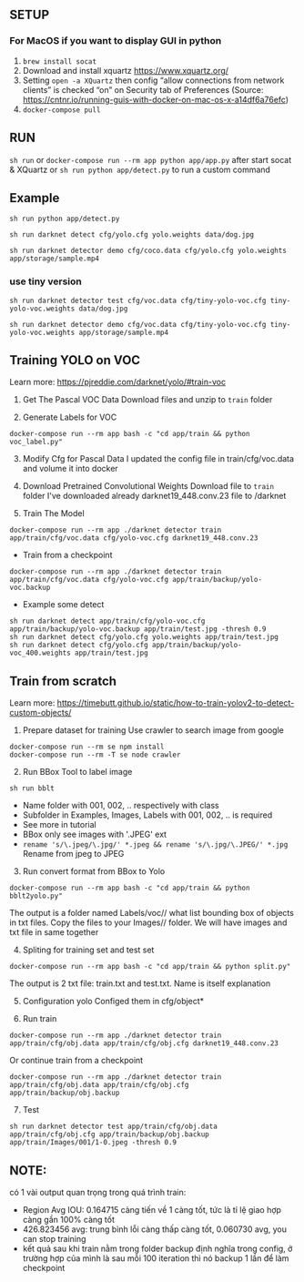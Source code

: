 ## SETUP

### For MacOS if you want to display GUI in python

1. `brew install socat`
2. Download and install xquartz https://www.xquartz.org/
3. Setting
`open -a XQuartz` then config “allow connections from network clients” is checked “on” on Security tab of Preferences
(Source: https://cntnr.io/running-guis-with-docker-on-mac-os-x-a14df6a76efc)
4. `docker-compose pull`

## RUN

`sh run`
or
`docker-compose run --rm app python app/app.py` after start socat & XQuartz
or
`sh run python app/detect.py` to run a custom command

## Example

```
sh run python app/detect.py
```
```
sh run darknet detect cfg/yolo.cfg yolo.weights data/dog.jpg
```
```
sh run darknet detector demo cfg/coco.data cfg/yolo.cfg yolo.weights app/storage/sample.mp4
```

### use tiny version
```
sh run darknet detector test cfg/voc.data cfg/tiny-yolo-voc.cfg tiny-yolo-voc.weights data/dog.jpg
```
```
sh run darknet detector demo cfg/voc.data cfg/tiny-yolo-voc.cfg tiny-yolo-voc.weights app/storage/sample.mp4
```

## Training YOLO on VOC
Learn more: https://pjreddie.com/darknet/yolo/#train-voc

1. Get The Pascal VOC Data
Download files and unzip to `train` folder

2. Generate Labels for VOC
```
docker-compose run --rm app bash -c "cd app/train && python voc_label.py"
```

3. Modify Cfg for Pascal Data
I updated the config file in train/cfg/voc.data and volume it into docker

4. Download Pretrained Convolutional Weights
Download file to `train` folder
I've downloaded already darknet19_448.conv.23 file to /darknet

5. Train The Model
```
docker-compose run --rm app ./darknet detector train app/train/cfg/voc.data cfg/yolo-voc.cfg darknet19_448.conv.23
```

* Train from a checkpoint
```
docker-compose run --rm app ./darknet detector train app/train/cfg/voc.data cfg/yolo-voc.cfg app/train/backup/yolo-voc.backup
```

* Example some detect
```
sh run darknet detect app/train/cfg/yolo-voc.cfg app/train/backup/yolo-voc.backup app/train/test.jpg -thresh 0.9
sh run darknet detect cfg/yolo.cfg yolo.weights app/train/test.jpg
sh run darknet detect cfg/yolo.cfg app/train/backup/yolo-voc_400.weights app/train/test.jpg
```

## Train from scratch
Learn more: https://timebutt.github.io/static/how-to-train-yolov2-to-detect-custom-objects/

1. Prepare dataset for training
Use crawler to search image from google
```
docker-compose run --rm se npm install
docker-compose run --rm -T se node crawler
```

2. Run BBox Tool to label image
```
sh run bblt
```

- Name folder with 001, 002, .. respectively with class
- Subfolder in Examples, Images, Labels with 001, 002, .. is required
- See more in tutorial
- BBox only see images with '.JPEG' ext
- `rename 's/\.jpeg/\.jpg/' *.jpeg && rename 's/\.jpg/\.JPEG/' *.jpg` Rename from jpeg to JPEG

3. Run convert format from BBox to Yolo
```
docker-compose run --rm app bash -c "cd app/train && python bblt2yolo.py"
```
The output is a folder named Labels/voc/<class>/ what list bounding box of objects in txt files.
Copy the files to your Images/<class>/ folder. We will have images and txt file in same together

4. Spliting for training set and test set
```
docker-compose run --rm app bash -c "cd app/train && python split.py"
```
The output is 2 txt file: train.txt and test.txt. Name is itself explanation

5. Configuration yolo
Configed them in cfg/object*

6. Run train
```
docker-compose run --rm app ./darknet detector train app/train/cfg/obj.data app/train/cfg/obj.cfg darknet19_448.conv.23
```

 Or continue train from a checkpoint
```
docker-compose run --rm app ./darknet detector train app/train/cfg/obj.data app/train/cfg/obj.cfg app/train/backup/obj.backup
```

7. Test
```
sh run darknet detector test app/train/cfg/obj.data app/train/cfg/obj.cfg app/train/backup/obj.backup app/train/Images/001/1-0.jpeg -thresh 0.9
```

## NOTE:
có 1 vài output quan trọng trong quá trình train:
 - Region Avg IOU: 0.164715 càng tiến về 1 càng tốt, tức là tỉ lệ giao hợp càng gần 100% càng tốt
 - 426.823456 avg: trung bình lỗi càng thấp càng tốt, 0.060730 avg, you can stop training
 - kết quả sau khi train nằm trong folder backup định nghĩa trong config, ở trường hợp của mình là sau mỗi 100 iteration thì nó backup 1 lần để làm checkpoint
